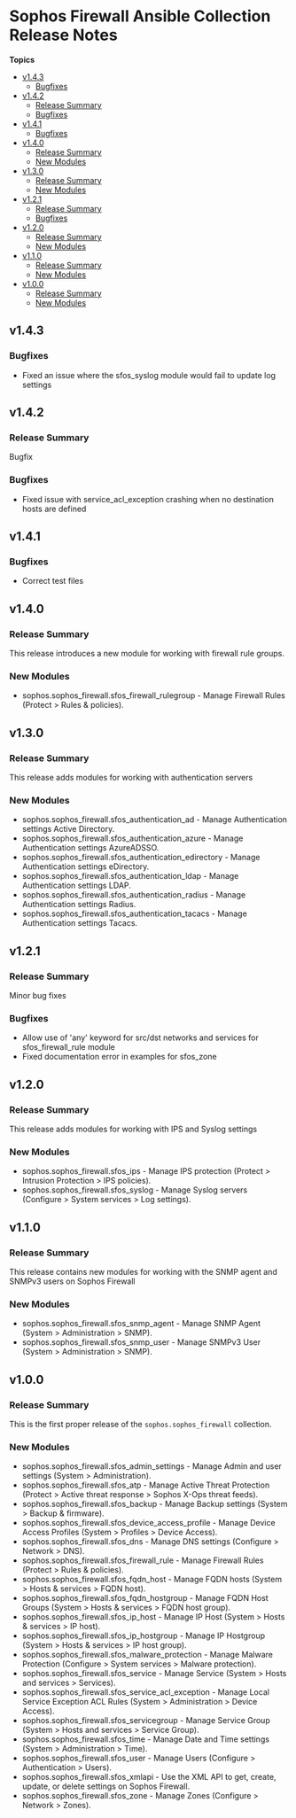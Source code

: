 # Sophos Firewall Ansible Collection Release Notes

**Topics**

- <a href="#v1-4-3">v1\.4\.3</a>
    - <a href="#bugfixes">Bugfixes</a>
- <a href="#v1-4-2">v1\.4\.2</a>
    - <a href="#release-summary">Release Summary</a>
    - <a href="#bugfixes-1">Bugfixes</a>
- <a href="#v1-4-1">v1\.4\.1</a>
    - <a href="#bugfixes-2">Bugfixes</a>
- <a href="#v1-4-0">v1\.4\.0</a>
    - <a href="#release-summary-1">Release Summary</a>
    - <a href="#new-modules">New Modules</a>
- <a href="#v1-3-0">v1\.3\.0</a>
    - <a href="#release-summary-2">Release Summary</a>
    - <a href="#new-modules-1">New Modules</a>
- <a href="#v1-2-1">v1\.2\.1</a>
    - <a href="#release-summary-3">Release Summary</a>
    - <a href="#bugfixes-3">Bugfixes</a>
- <a href="#v1-2-0">v1\.2\.0</a>
    - <a href="#release-summary-4">Release Summary</a>
    - <a href="#new-modules-2">New Modules</a>
- <a href="#v1-1-0">v1\.1\.0</a>
    - <a href="#release-summary-5">Release Summary</a>
    - <a href="#new-modules-3">New Modules</a>
- <a href="#v1-0-0">v1\.0\.0</a>
    - <a href="#release-summary-6">Release Summary</a>
    - <a href="#new-modules-4">New Modules</a>

<a id="v1-4-3"></a>
## v1\.4\.3

<a id="bugfixes"></a>
### Bugfixes

* Fixed an issue where the sfos\_syslog module would fail to update log settings

<a id="v1-4-2"></a>
## v1\.4\.2

<a id="release-summary"></a>
### Release Summary

Bugfix

<a id="bugfixes-1"></a>
### Bugfixes

* Fixed issue with service\_acl\_exception crashing when no destination hosts are defined

<a id="v1-4-1"></a>
## v1\.4\.1

<a id="bugfixes-2"></a>
### Bugfixes

* Correct test files

<a id="v1-4-0"></a>
## v1\.4\.0

<a id="release-summary-1"></a>
### Release Summary

This release introduces a new module for working with firewall rule groups\.

<a id="new-modules"></a>
### New Modules

* sophos\.sophos\_firewall\.sfos\_firewall\_rulegroup \- Manage Firewall Rules \(Protect \> Rules \& policies\)\.

<a id="v1-3-0"></a>
## v1\.3\.0

<a id="release-summary-2"></a>
### Release Summary

This release adds modules for working with authentication servers

<a id="new-modules-1"></a>
### New Modules

* sophos\.sophos\_firewall\.sfos\_authentication\_ad \- Manage Authentication settings Active Directory\.
* sophos\.sophos\_firewall\.sfos\_authentication\_azure \- Manage Authentication settings AzureADSSO\.
* sophos\.sophos\_firewall\.sfos\_authentication\_edirectory \- Manage Authentication settings eDirectory\.
* sophos\.sophos\_firewall\.sfos\_authentication\_ldap \- Manage Authentication settings LDAP\.
* sophos\.sophos\_firewall\.sfos\_authentication\_radius \- Manage Authentication settings Radius\.
* sophos\.sophos\_firewall\.sfos\_authentication\_tacacs \- Manage Authentication settings Tacacs\.

<a id="v1-2-1"></a>
## v1\.2\.1

<a id="release-summary-3"></a>
### Release Summary

Minor bug fixes

<a id="bugfixes-3"></a>
### Bugfixes

* Allow use of \'any\' keyword for src/dst networks and services for sfos\_firewall\_rule module
* Fixed documentation error in examples for sfos\_zone

<a id="v1-2-0"></a>
## v1\.2\.0

<a id="release-summary-4"></a>
### Release Summary

This release adds modules for working with IPS and Syslog settings

<a id="new-modules-2"></a>
### New Modules

* sophos\.sophos\_firewall\.sfos\_ips \- Manage IPS protection \(Protect \> Intrusion Protection \> IPS policies\)\.
* sophos\.sophos\_firewall\.sfos\_syslog \- Manage Syslog servers \(Configure \> System services \> Log settings\)\.

<a id="v1-1-0"></a>
## v1\.1\.0

<a id="release-summary-5"></a>
### Release Summary

This release contains new modules for working with the SNMP agent and SNMPv3 users on Sophos Firewall

<a id="new-modules-3"></a>
### New Modules

* sophos\.sophos\_firewall\.sfos\_snmp\_agent \- Manage SNMP Agent \(System \> Administration \> SNMP\)\.
* sophos\.sophos\_firewall\.sfos\_snmp\_user \- Manage SNMPv3 User \(System \> Administration \> SNMP\)\.

<a id="v1-0-0"></a>
## v1\.0\.0

<a id="release-summary-6"></a>
### Release Summary

This is the first proper release of the <code>sophos\.sophos\_firewall</code> collection\.

<a id="new-modules-4"></a>
### New Modules

* sophos\.sophos\_firewall\.sfos\_admin\_settings \- Manage Admin and user settings \(System \> Administration\)\.
* sophos\.sophos\_firewall\.sfos\_atp \- Manage Active Threat Protection \(Protect \> Active threat response \> Sophos X\-Ops threat feeds\)\.
* sophos\.sophos\_firewall\.sfos\_backup \- Manage Backup settings \(System \> Backup \& firmware\)\.
* sophos\.sophos\_firewall\.sfos\_device\_access\_profile \- Manage Device Access Profiles \(System \> Profiles \> Device Access\)\.
* sophos\.sophos\_firewall\.sfos\_dns \- Manage DNS settings \(Configure \> Network \> DNS\)\.
* sophos\.sophos\_firewall\.sfos\_firewall\_rule \- Manage Firewall Rules \(Protect \> Rules \& policies\)\.
* sophos\.sophos\_firewall\.sfos\_fqdn\_host \- Manage FQDN hosts \(System \> Hosts \& services \> FQDN host\)\.
* sophos\.sophos\_firewall\.sfos\_fqdn\_hostgroup \- Manage FQDN Host Groups \(System \> Hosts \& services \> FQDN host group\)\.
* sophos\.sophos\_firewall\.sfos\_ip\_host \- Manage IP Host \(System \> Hosts \& services \> IP host\)\.
* sophos\.sophos\_firewall\.sfos\_ip\_hostgroup \- Manage IP Hostgroup \(System \> Hosts \& services \> IP host group\)\.
* sophos\.sophos\_firewall\.sfos\_malware\_protection \- Manage Malware Protection \(Configure \> System services \> Malware protection\)\.
* sophos\.sophos\_firewall\.sfos\_service \- Manage Service \(System \> Hosts and services \> Services\)\.
* sophos\.sophos\_firewall\.sfos\_service\_acl\_exception \- Manage Local Service Exception ACL Rules \(System \> Administration \> Device Access\)\.
* sophos\.sophos\_firewall\.sfos\_servicegroup \- Manage Service Group \(System \> Hosts and services \> Service Group\)\.
* sophos\.sophos\_firewall\.sfos\_time \- Manage Date and Time settings \(System \> Administration \> Time\)\.
* sophos\.sophos\_firewall\.sfos\_user \- Manage Users \(Configure \> Authentication \> Users\)\.
* sophos\.sophos\_firewall\.sfos\_xmlapi \- Use the XML API to get\, create\, update\, or delete settings on Sophos Firewall\.
* sophos\.sophos\_firewall\.sfos\_zone \- Manage Zones \(Configure \> Network \> Zones\)\.
